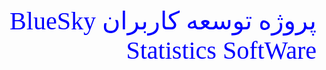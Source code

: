 <div dir = "rtl", style = "color : blue; font-size:40px; font-family:Yas;">
پروژه توسعه کاربران <bdi> BlueSky Statistics SoftWare</bdi>
</div>
